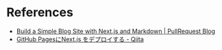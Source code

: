 # References

- [Build a Simple Blog Site with Next.js and Markdown | PullRequest Blog](https://www.pullrequest.com/blog/build-a-blog-with-nextjs-and-markdown/)
- [GitHub PagesにNext.js をデプロイする - Qiita](https://qiita.com/manten120/items/87e9e822800403904dc8)